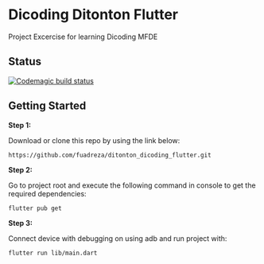 # Dicoding Ditonton Flutter

Project Excercise for learning Dicoding MFDE

## Status

[![Codemagic build status](https://api.codemagic.io/apps/63903aa4da0cdbd16a9d2638/63903aa4da0cdbd16a9d2637/status_badge.svg)](https://codemagic.io/apps/63903aa4da0cdbd16a9d2638/63903aa4da0cdbd16a9d2637/latest_build)

## Getting Started

**Step 1:**

Download or clone this repo by using the link below:

```
https://github.com/fuadreza/ditonton_dicoding_flutter.git
```

**Step 2:**

Go to project root and execute the following command in console to get the required dependencies:

```
flutter pub get
```

**Step 3:**

Connect device with debugging on using adb and run project with:

```
flutter run lib/main.dart
```

